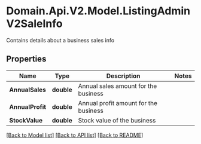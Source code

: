 # Domain.Api.V2.Model.ListingAdminV2SaleInfo
Contains details about a business sales info
## Properties

Name | Type | Description | Notes
------------ | ------------- | ------------- | -------------
**AnnualSales** | **double** | Annual sales amount for the business | 
**AnnualProfit** | **double** | Annual profit amount for the business | 
**StockValue** | **double** | Stock value of the business | 

[[Back to Model list]](../README.md#documentation-for-models) [[Back to API list]](../README.md#documentation-for-api-endpoints) [[Back to README]](../README.md)

